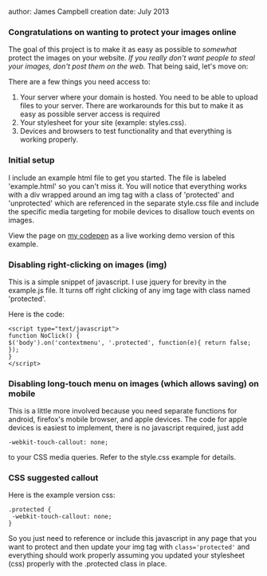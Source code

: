 author: James Campbell 
creation date: July 2013


### Congratulations on wanting to protect your images online 

The goal of this project is to make it as easy as possible to _somewhat_ protect the images on your website. *If you really don't want people to steal your images, don't post them on the web.* That being said, let's move on:

There are a few things you need access to:

1. Your server where your domain is hosted. 
You need to be able to upload files to your server. There are workarounds for this but to make it as easy as possible server access is required
2. Your stylesheet for your site (example: styles.css).
3. Devices and browsers to test functionality and that everything is working properly.


### Initial setup

I include an example html file to get you started. The file is labeled 'example.html' so you can't miss it.
You will notice that everything works with a div wrapped around an img tag with a class of 'protected' and 'unprotected' which are referenced in the separate style.css file and include the specific media targeting for mobile devices to disallow touch events on images.

View the page on [my codepen](http://codepen.io/jamesacampbell/pen/bdBeaq) as a live working demo version of this example.

### Disabling right-clicking on images (img)

This is a simple snippet of javascript. I use jquery for brevity in the example.js file. It turns off right clicking of any img tage with class named 'protected'. 

Here is the code:
	
	<script type="text/javascript">
	function NoClick() {
	$('body').on('contextmenu', '.protected', function(e){ return false; }); 
	}
	</script>

### Disabling long-touch menu on images (which allows saving) on mobile

This is a little more involved because you need separate functions for android, firefox's mobile browser, and apple devices.
The code for apple devices is easiest to implement, there is no javascript required, just add 

	-webkit-touch-callout: none;

to your CSS media queries. Refer to the style.css example for details.

### CSS suggested callout

Here is the example version css:
```
.protected {
 -webkit-touch-callout: none;
}
```

So you just need to reference or include this javascript in any page that you want to protect and then update your img tag with <code>class='protected'</code> and everything should work properly assuming you updated your stylesheet (css) properly with the .protected class in place.
